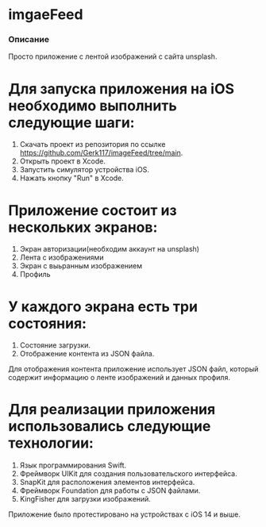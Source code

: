 # imgaeFeed
### Описание
Просто приложение с лентой изображений с сайта unsplash.


# Для запуска приложения на iOS необходимо выполнить следующие шаги:
1. Скачать проект из репозитория по ссылке https://github.com/Gerk117/imageFeed/tree/main.
2. Открыть проект в Xcode. 
3. Запустить симулятор устройства iOS. 
4. Нажать кнопку "Run" в Xcode. 
# Приложение состоит из нескольких экранов: 
1. Экран авторизации(необходим аккаунт на unsplash)
2. Лента с изображениями
3. Экран с выьранным изображением
4. Профиль 
# У каждого экрана есть три состояния: 
1. Состояние загрузки. 
2. Отображение контента из JSON файла.

Для отображения контента приложение использует JSON файл, который содержит информацию о ленте изображений и данных профиля. 
# Для реализации приложения использовались следующие технологии: 
1. Язык программирования Swift.
2. Фреймворк UIKit для создания пользовательского интерфейса. 
3. SnapKit для расположения элементов интерфейса. 
4. Фреймворк Foundation для работы с JSON файлами.
5. KingFisher для загрузки изображений.
 
Приложение было протестировано на устройствах с iOS 14 и выше.
